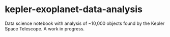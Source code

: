 # kepler-exoplanet-data-analysis
Data science notebook with analysis of ~10,000 objects found by the Kepler Space Telescope. A work in progress.
